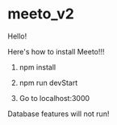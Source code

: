 # meeto_v2

Hello!

Here's how to install Meeto!!!

1. npm install

2. npm run devStart

3. Go to localhost:3000

Database features will not run!

